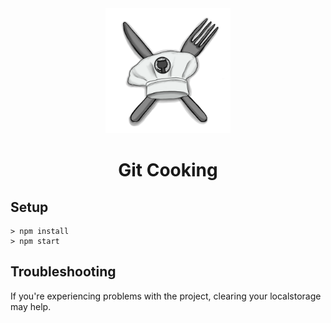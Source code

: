 <div align="center">
  <img src="src/assets/logo.png" alt="logo" width="200" />
  <h1>Git Cooking</h1>
</div>

## Setup

```
> npm install
> npm start
```

## Troubleshooting

If you're experiencing problems with the project, clearing your localstorage may help.
